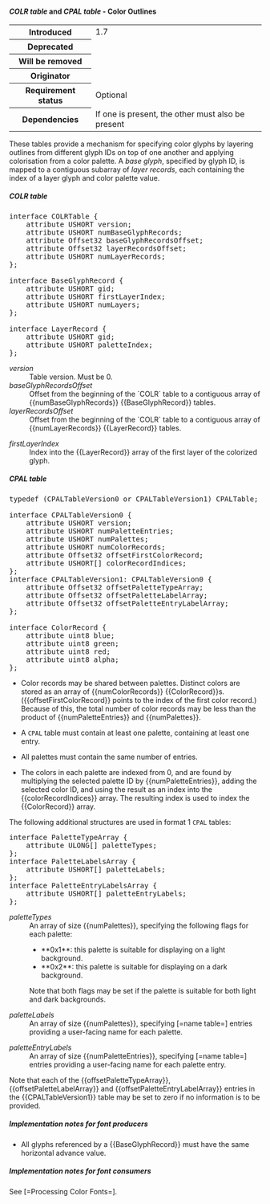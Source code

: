 <h4 id="COLR-CPAL"><dfn>COLR table</dfn> and <dfn>CPAL table</dfn> - Color Outlines</h4>

<table>
    <tr><th>Introduced</th> <td> 1.7 </td> </tr>
    <tr><th>Deprecated</th> <td> </td> </tr>
    <tr><th>Will be removed</th> <td> </td> </tr>
    <tr><th>Originator</th> <td> </td> </tr>
    <tr><th>Requirement status</th> <td> Optional</td> </tr>
    <tr><th>Dependencies</th> <td> If one is present, the other must also be present</td>  </tr>
</table>

These tables provide a mechanism for specifying color glyphs by layering outlines from different glyph IDs on top of one another and applying colorisation from a color palette. A *base glyph*, specified by glyph ID, is mapped to a contiguous subarray of *layer records*, each containing the index of a layer glyph and color palette value.

<h5 id="COLR">COLR table</h5>

<pre class="idl">
interface COLRTable {
    attribute USHORT version;
    attribute USHORT numBaseGlyphRecords;
    attribute Offset32 baseGlyphRecordsOffset;
    attribute Offset32 layerRecordsOffset;
    attribute USHORT numLayerRecords;
};

interface BaseGlyphRecord {
    attribute USHORT gid;
    attribute USHORT firstLayerIndex;
    attribute USHORT numLayers;
};

interface LayerRecord {
    attribute USHORT gid;
    attribute USHORT paletteIndex;
};
</pre>
<dl dfn-type=attribute dfn-for=COLRTable>
  <dt><dfn>version</dfn></dt>
  <dd>Table version. Must be 0.</dd>
  <dt><dfn>baseGlyphRecordsOffset</dfn></dt>
  <dd>Offset from the beginning of the `COLR` table to a contiguous array of {{numBaseGlyphRecords}} {{BaseGlyphRecord}} tables.</dd>
  <dt><dfn>layerRecordsOffset</dfn></dt>
  <dd>Offset from the beginning of the `COLR` table to a contiguous array of {{numLayerRecords}} {{LayerRecord}} tables.</dd>
</dl>
<dl dfn-type=attribute dfn-for=BaseGlyphRecord>
  <dt><dfn>firstLayerIndex</dfn></dt>
  <dd>Index into the {{LayerRecord}} array of the first layer of the colorized glyph.</dd>
</dl>

<h5 id="CPAL">CPAL table</h5>

<pre class="idl">
typedef (CPALTableVersion0 or CPALTableVersion1) CPALTable;

interface CPALTableVersion0 {
    attribute USHORT version;
    attribute USHORT numPaletteEntries;
    attribute USHORT numPalettes;
    attribute USHORT numColorRecords;
    attribute Offset32 offsetFirstColorRecord;
    attribute USHORT[] colorRecordIndices;
};
interface CPALTableVersion1: CPALTableVersion0 {
    attribute Offset32 offsetPaletteTypeArray;
    attribute Offset32 offsetPaletteLabelArray;
    attribute Offset32 offsetPaletteEntryLabelArray;
};

interface ColorRecord {
    attribute uint8 blue;
    attribute uint8 green;
    attribute uint8 red;
    attribute uint8 alpha;
};
</pre>

<div class="note">

* Color records may be shared between palettes. Distinct colors are stored as an array of {{numColorRecords}} {{ColorRecord}}s. ({{offsetFirstColorRecord}} points to the index of the first color record.) Because of this, the total number of color records may be less than the product of {{numPaletteEntries}} and {{numPalettes}}.

* A `CPAL` table must contain at least one palette, containing at least one entry.

* All palettes must contain the same number of entries.

* The colors in each palette are indexed from 0, and are found by multiplying the selected palette ID by {{numPaletteEntries}}, adding the selected color ID, and using the result as an index into the {{colorRecordIndices}} array. The resulting index is used to index the {{ColorRecord}} array.

</div>

The following additional structures are used in format 1 `CPAL` tables:

<pre class="idl">
interface PaletteTypeArray {
    attribute ULONG[] paletteTypes;
};
interface PaletteLabelsArray {
    attribute USHORT[] paletteLabels;
};
interface PaletteEntryLabelsArray {
    attribute USHORT[] paletteEntryLabels;
};
</pre>
<dl dfn-type=attribute dfn-for=PaletteTypeArray>
  <dt><dfn>paletteTypes</dfn></dt>
  <dd>An array of size {{numPalettes}}, specifying the following flags for each palette:
    <ul>
        <li> **0x1**: this palette is suitable for displaying on a light background.
        <li> **0x2**: this palette is suitable for displaying on a dark background.
    </ul>
    <div class="note">Note that both flags may be set if the palette is suitable for both light and dark backgrounds.</div>
  </dd>
</dl>
<dl dfn-type=attribute dfn-for=PaletteLabelsArray>
  <dt><dfn>paletteLabels</dfn></dt>
  <dd>An array of size {{numPalettes}}, specifying [=name table=] entries providing a user-facing name for each palette.</dd>
</dl>
<dl dfn-type=attribute dfn-for=PaletteEntryLabelsArray>
  <dt><dfn>paletteEntryLabels</dfn></dt>
  <dd>An array of size {{numPaletteEntries}}, specifying [=name table=] entries providing a user-facing name for each palette entry.</dd>
</dl>

<div class="note">
    Note that each of the {{offsetPaletteTypeArray}}, {{offsetPaletteLabelArray}} and {{offsetPaletteEntryLabelArray}} entries in the {{CPALTableVersion1}} table may be set to zero if no information is to be provided.
</div>

<h5 id="COLR.in-prod">Implementation notes for font producers</h5>

* All glyphs referenced by a {{BaseGlyphRecord}} must have the same horizontal advance value.

<h5 id="COLR.in-cons">Implementation notes for font consumers</h5>

See [=Processing Color Fonts=].
